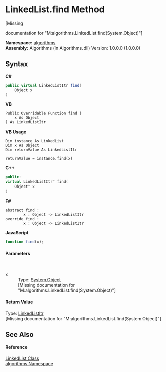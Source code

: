 # LinkedList.find Method 
 

\[Missing <summary> documentation for "M:algorithms.LinkedList.find(System.Object)"\]

**Namespace:**&nbsp;<a href="82f88b43-fdc9-bc99-9558-75fce96d448f">algorithms</a><br />**Assembly:**&nbsp;Algorithms (in Algorithms.dll) Version: 1.0.0.0 (1.0.0.0)

## Syntax

**C#**<br />
``` C#
public virtual LinkedListItr find(
	Object x
)
```

**VB**<br />
``` VB
Public Overridable Function find ( 
	x As Object
) As LinkedListItr
```

**VB Usage**<br />
``` VB Usage
Dim instance As LinkedList
Dim x As Object
Dim returnValue As LinkedListItr

returnValue = instance.find(x)
```

**C++**<br />
``` C++
public:
virtual LinkedListItr^ find(
	Object^ x
)
```

**F#**<br />
``` F#
abstract find : 
        x : Object -> LinkedListItr 
override find : 
        x : Object -> LinkedListItr 
```

**JavaScript**<br />
``` JavaScript
function find(x);
```


#### Parameters
&nbsp;<dl><dt>x</dt><dd>Type: <a href="http://msdn2.microsoft.com/en-us/library/e5kfa45b" target="_blank">System.Object</a><br />\[Missing <param name="x"/> documentation for "M:algorithms.LinkedList.find(System.Object)"\]</dd></dl>

#### Return Value
Type: <a href="0f7757bf-b7e3-8d59-981c-72fae99552f0">LinkedListItr</a><br />\[Missing <returns> documentation for "M:algorithms.LinkedList.find(System.Object)"\]

## See Also


#### Reference
<a href="9e9192c3-e9fe-0d0d-6b79-ded6dbd5d22b">LinkedList Class</a><br /><a href="82f88b43-fdc9-bc99-9558-75fce96d448f">algorithms Namespace</a><br />